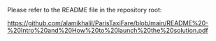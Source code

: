 Please refer to the README file in the repository root:

https://github.com/alamikhalil/ParisTaxiFare/blob/main/README%20-%20Intro%20and%20How%20to%20launch%20the%20solution.pdf
